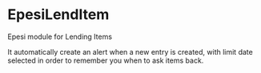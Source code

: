 EpesiLendItem
=============

Epesi module for Lending Items


It automatically create an alert when a new entry is created, with limit date selected in order to remember you when to ask items back.
